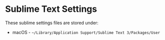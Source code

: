 # Sublime Text Settings

These sublime settings files are stored under:

* macOS - `~/Library/Application Support/Sublime Text 3/Packages/User`
